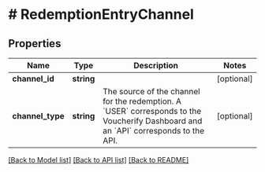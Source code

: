 # # RedemptionEntryChannel

## Properties

Name | Type | Description | Notes
------------ | ------------- | ------------- | -------------
**channel_id** | **string** |  | [optional]
**channel_type** | **string** | The source of the channel for the redemption. A &#x60;USER&#x60; corresponds to the Voucherify Dashboard and an &#x60;API&#x60; corresponds to the API. | [optional]

[[Back to Model list]](../../README.md#models) [[Back to API list]](../../README.md#endpoints) [[Back to README]](../../README.md)
